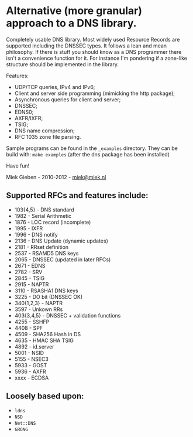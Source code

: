 # Alternative (more granular) approach to a DNS library.

Completely usable DNS library. Most widely used Resource Records are
supported including the DNSSEC types. It follows a lean and mean philosophy.
If there is stuff you should know as a DNS programmer there isn't a convenience
function for it. For instance I'm pondering if a zone-like structure should be
implemented in the library.

Features:

* UDP/TCP queries, IPv4 and IPv6;
* Client and server side programming (mimicking the http package);
* Asynchronous queries for client and server;
* DNSSEC;
* EDNS0;
* AXFR/IXFR;
* TSIG;
* DNS name compression;
* RFC 1035 zone file parsing.

Sample programs can be found in the `_examples` directory. They can 
be build with: `make examples` (after the dns package has been installed)

Have fun!

Miek Gieben  -  2010-2012 - miek@miek.nl

## Supported RFCs and features include:

* 103{4,5}  - DNS standard
* 1982 - Serial Arithmetic
* 1876 - LOC record (incomplete)
* 1995 - IXFR
* 1996 - DNS notify
* 2136 - DNS Update (dynamic updates)
* 2181 - RRset definition
* 2537 - RSAMD5 DNS keys
* 2065 - DNSSEC (updated in later RFCs)
* 2671 - EDNS
* 2782 - SRV
* 2845 - TSIG
* 2915 - NAPTR
* 3110 - RSASHA1 DNS keys
* 3225 - DO bit (DNSSEC OK)
* 340{1,2,3} - NAPTR
* 3597 - Unkown RRs
* 403{3,4,5} - DNSSEC + validation functions
* 4255 - SSHFP
* 4408 - SPF
* 4509 - SHA256 Hash in DS
* 4635 - HMAC SHA TSIG
* 4892 - id.server
* 5001 - NSID 
* 5155 - NSEC3
* 5933 - GOST
* 5936 - AXFR
* xxxx - ECDSA

## Loosely based upon:

* `ldns`
* `NSD`
* `Net::DNS`
* `GRONG`
